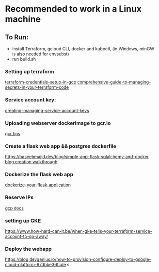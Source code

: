 # Recommended to work in a Linux machine

## To Run: 
- Install Terraform, gcloud CLI, docker and kubectl, (in Windows, minGW is also needed for envsubst)
- run build.sh 


### Setting up terraform 
[terraform-credentials-setup-in-gcp](https://medium.com/google-cloud/terraform-credentials-setup-in-gcp-c81c8ebaff5d)
[comprehensive-guide-to-managing-secrets-in-your-terraform-code](https://blog.gruntwork.io/a-comprehensive-guide-to-managing-secrets-in-your-terraform-code-1d586955ace1)

### Service account key:
[creating-managing-service-account-keys](https://cloud.google.com/iam/docs/creating-managing-service-account-keys#iam-service-account-keys-create-gcloud)


### Uploading webserver dockerimage to gcr.io
[gcr tips](https://ahmet.im/blog/google-container-registry-tips/)

### Create a flask web app && postgres dockerfile
https://haseebmajid.dev/blog/simple-app-flask-sqlalchemy-and-docker
[blog creation walkthrough](https://www.digitalocean.com/community/tutorials/how-to-make-a-web-application-using-flask-in-python-3)

### Dockerize the flask web app
[dockerize-your-flask-application](https://runnable.com/docker/python/dockerize-your-flask-application)

### Reserve IPs
[gcp docs](https://cloud.google.com/kubernetes-engine/docs/tutorials/configuring-domain-name-static-ip#gcloud)

### setting up GKE
https://www.how-hard-can-it.be/when-gke-tells-your-terraform-service-account-to-go-away/

### Deploy the webapp
https://blog.devgenius.io/how-to-provision-configure-deploy-to-google-cloud-platform-97dbbe36fcde
s


